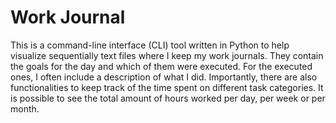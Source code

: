 # Work Journal

This is a command-line interface (CLI) tool written in Python to help visualize sequentially text files where I keep my work journals. They contain the goals for the day and which of them were executed. For the executed ones, I often include a description of what I did. 
Importantly, there are also functionalities to keep track of the time spent on different task categories. It is possible to see the total amount of hours worked per day, per week or per month.

